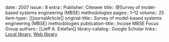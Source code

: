date:: 2007
issue:: 8
extra:: Publisher: Citeseer
title:: @Survey of model-based systems engineering (MBSE) methodologies
pages:: 1–12
volume:: 25
item-type:: [[journalArticle]]
original-title:: Survey of model-based systems engineering (MBSE) methodologies
publication-title:: Incose MBSE Focus Group
authors:: [[Jeff A. Estefan]]
library-catalog:: Google Scholar
links:: [Local library](zotero://select/library/items/2NLFIHTK), [Web library](https://www.zotero.org/users/6520516/items/2NLFIHTK)

